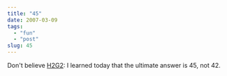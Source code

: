 ```yaml
---
title: "45"
date: 2007-03-09
tags: 
  - "fun"
  - "post"
slug: 45
---
```


Don't believe [H2G2](http://www.douglasadams.com/): I learned today that the ultimate answer is 45, not 42.
